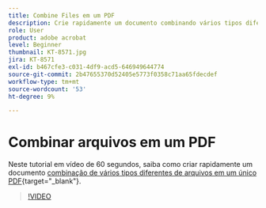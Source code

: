 ```yaml
---
title: Combine Files em um PDF
description: Crie rapidamente um documento combinando vários tipos diferentes de arquivos em um único PDF
role: User
product: adobe acrobat
level: Beginner
thumbnail: KT-8571.jpg
jira: KT-8571
exl-id: b467cfe3-c031-4df9-acd5-646949644774
source-git-commit: 2b47655370d52405e5773f0358c71aa65fdecdef
workflow-type: tm+mt
source-wordcount: '53'
ht-degree: 9%

---
```


# Combinar arquivos em um PDF

Neste tutorial em vídeo de 60 segundos, saiba como criar rapidamente um documento [combinação de vários tipos diferentes de arquivos em um único PDF](https://www.adobe.com/br/acrobat/online/merge-pdf.html){target="_blank"}.

>[!VIDEO](https://video.tv.adobe.com/v/336361?quality=12&learn=on&hidetitle=true)
